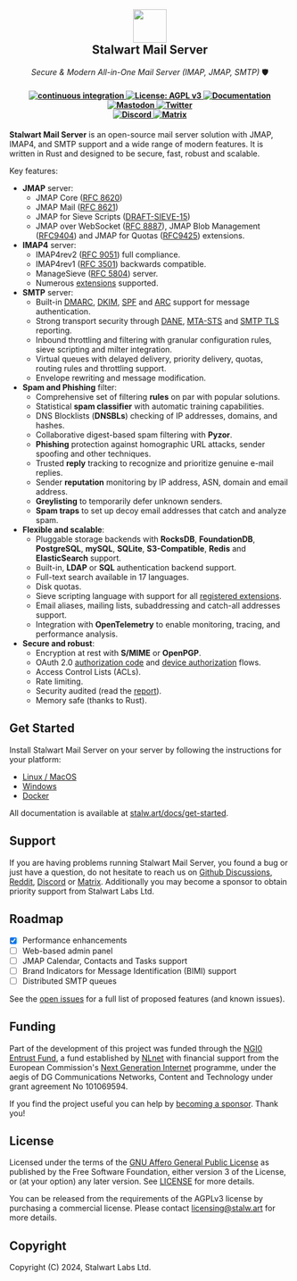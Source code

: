 <h2 align="center">
    <a href="https://stalw.art">
    <img src="https://stalw.art/home/apple-touch-icon.png" height="60">
    </a>
    <br>
    Stalwart Mail Server
</h1>

<p align="center">
  <i align="center">Secure & Modern All-in-One Mail Server (IMAP, JMAP, SMTP)</i> 🛡️
</p>

<h4 align="center">
  <a href="https://github.com/stalwartlabs/mail-server/actions/workflows/build.yml">
    <img src="https://img.shields.io/github/actions/workflow/status/stalwartlabs/mail-server/build.yml?style=flat-square" alt="continuous integration">
  </a>
  <a href="https://www.gnu.org/licenses/agpl-3.0">
    <img src="https://img.shields.io/badge/License-AGPL_v3-blue.svg?label=license&style=flat-square" alt="License: AGPL v3">
  </a>
  <a href="https://stalw.art/docs/get-started/">
    <img src="https://img.shields.io/badge/read_the-docs-red?style=flat-square" alt="Documentation">
  </a>
  <br>
  <a href="https://mastodon.social/@stalwartlabs">
    <img src="https://img.shields.io/mastodon/follow/109929667531941122?style=flat-square&logo=mastodon&color=%236364ff" alt="Mastodon">
  </a>
  <a href="https://twitter.com/stalwartlabs">
    <img src="https://img.shields.io/twitter/follow/stalwartlabs?style=flat-square&logo=twitter" alt="Twitter">
  </a>
  <br>
  <a href="https://discord.gg/jtgtCNj66U">
    <img src="https://img.shields.io/discord/923615863037390889?label=discord&style=flat-square" alt="Discord">
  </a>
  <a href="https://matrix.to/#/#stalwart:matrix.org">
    <img src="https://img.shields.io/matrix/stalwartmail%3Amatrix.org?label=matrix&style=flat-square" alt="Matrix">
  </a>
</h4>


**Stalwart Mail Server** is an open-source mail server solution with JMAP, IMAP4, and SMTP support and a wide range of modern features. It is written in Rust and designed to be secure, fast, robust and scalable.

Key features:

- **JMAP** server:
  - JMAP Core ([RFC 8620](https://datatracker.ietf.org/doc/html/rfc8620))
  - JMAP Mail ([RFC 8621](https://datatracker.ietf.org/doc/html/rfc8621))
  - JMAP for Sieve Scripts ([DRAFT-SIEVE-15](https://www.ietf.org/archive/id/draft-ietf-jmap-sieve-15.html))
  - JMAP over WebSocket ([RFC 8887](https://datatracker.ietf.org/doc/html/rfc8887)), JMAP Blob Management ([RFC9404](https://www.rfc-editor.org/rfc/rfc9404.html)) and JMAP for Quotas ([RFC9425](https://www.rfc-editor.org/rfc/rfc9425.html)) extensions.
- **IMAP4** server:
  - IMAP4rev2 ([RFC 9051](https://datatracker.ietf.org/doc/html/rfc9051)) full compliance.
  - IMAP4rev1 ([RFC 3501](https://datatracker.ietf.org/doc/html/rfc3501)) backwards compatible.
  - ManageSieve ([RFC 5804](https://datatracker.ietf.org/doc/html/rfc5804)) server.
  - Numerous [extensions](https://stalw.art/docs/development/rfcs#imap4-and-extensions) supported.
- **SMTP** server:
  - Built-in [DMARC](https://datatracker.ietf.org/doc/html/rfc7489), [DKIM](https://datatracker.ietf.org/doc/html/rfc6376), [SPF](https://datatracker.ietf.org/doc/html/rfc7208) and [ARC](https://datatracker.ietf.org/doc/html/rfc8617) support for message authentication.
  - Strong transport security through [DANE](https://datatracker.ietf.org/doc/html/rfc6698), [MTA-STS](https://datatracker.ietf.org/doc/html/rfc8461) and [SMTP TLS](https://datatracker.ietf.org/doc/html/rfc8460) reporting.
  - Inbound throttling and filtering with granular configuration rules, sieve scripting and milter integration.
  - Virtual queues with delayed delivery, priority delivery, quotas, routing rules and throttling support.
  - Envelope rewriting and message modification.
- **Spam and Phishing** filter:
  - Comprehensive set of filtering **rules** on par with popular solutions.
  - Statistical **spam classifier** with automatic training capabilities.
  - DNS Blocklists (**DNSBLs**) checking of IP addresses, domains, and hashes.
  - Collaborative digest-based spam filtering with **Pyzor**.
  - **Phishing** protection against homographic URL attacks, sender spoofing and other techniques.
  - Trusted **reply** tracking to recognize and prioritize genuine e-mail replies.
  - Sender **reputation** monitoring by IP address, ASN, domain and email address.
  - **Greylisting** to temporarily defer unknown senders.
  - **Spam traps** to set up decoy email addresses that catch and analyze spam.
- **Flexible and scalable**:
  - Pluggable storage backends with **RocksDB**, **FoundationDB**, **PostgreSQL**, **mySQL**, **SQLite**, **S3-Compatible**, **Redis** and **ElasticSearch** support.
  - Built-in, **LDAP** or **SQL** authentication backend support.
  - Full-text search available in 17 languages.
  - Disk quotas.
  - Sieve scripting language with support for all [registered extensions](https://www.iana.org/assignments/sieve-extensions/sieve-extensions.xhtml).
  - Email aliases, mailing lists, subaddressing and catch-all addresses support.
  - Integration with **OpenTelemetry** to enable monitoring, tracing, and performance analysis.
- **Secure and robust**:
  - Encryption at rest with **S/MIME** or **OpenPGP**.
  - OAuth 2.0 [authorization code](https://www.rfc-editor.org/rfc/rfc8628) and [device authorization](https://www.rfc-editor.org/rfc/rfc8628) flows.
  - Access Control Lists (ACLs).
  - Rate limiting.
  - Security audited (read the [report](https://stalw.art/blog/security-audit)).
  - Memory safe (thanks to Rust).

## Get Started

Install Stalwart Mail Server on your server by following the instructions for your platform:

- [Linux / MacOS](https://stalw.art/docs/install/linux)
- [Windows](https://stalw.art/docs/install/windows)
- [Docker](https://stalw.art/docs/install/docker)

All documentation is available at [stalw.art/docs/get-started](https://stalw.art/docs/get-started).

## Support

If you are having problems running Stalwart Mail Server, you found a bug or just have a question,
do not hesitate to reach us on [Github Discussions](https://github.com/stalwartlabs/mail-server/discussions),
[Reddit](https://www.reddit.com/r/stalwartlabs), [Discord](https://discord.gg/aVQr3jF8jd) or [Matrix](https://matrix.to/#/#stalwart:matrix.org).
Additionally you may become a sponsor to obtain priority support from Stalwart Labs Ltd.

## Roadmap

- [x] Performance enhancements
- [ ] Web-based admin panel
- [ ] JMAP Calendar, Contacts and Tasks support
- [ ] Brand Indicators for Message Identification (BIMI) support
- [ ] Distributed SMTP queues

See the [open issues](https://github.com/stalwartlabs/mail-server/issues) for a full list of proposed features (and known issues).

## Funding

Part of the development of this project was funded through the [NGI0 Entrust Fund](https://nlnet.nl/entrust), a fund established by [NLnet](https://nlnet.nl/) with financial support from the European Commission's [Next Generation Internet](https://ngi.eu/) programme, under the aegis of DG Communications Networks, Content and Technology under grant agreement No 101069594.

If you find the project useful you can help by [becoming a sponsor](https://github.com/sponsors/stalwartlabs). Thank you!

## License

Licensed under the terms of the [GNU Affero General Public License](https://www.gnu.org/licenses/agpl-3.0.en.html) as published by
the Free Software Foundation, either version 3 of the License, or (at your option) any later version.
See [LICENSE](LICENSE) for more details.

You can be released from the requirements of the AGPLv3 license by purchasing
a commercial license. Please contact licensing@stalw.art for more details.
  
## Copyright

Copyright (C) 2024, Stalwart Labs Ltd.
